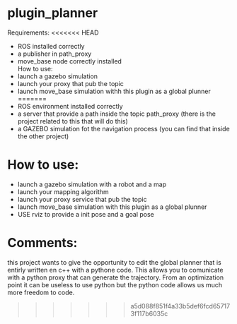 # plugin_planner
Requirements: 
<<<<<<< HEAD
- ROS installed correctly
- a publisher in path_proxy 
- move_base node correctly installed \
How to use:
- launch a gazebo simulation
- launch your proxy that pub the topic 
- launch move_base simulation withh this plugin as a global plunner 
=======
- ROS environment installed correctly
- a server that provide a path inside the topic path_proxy (there is the project related to this that will do this)
- a GAZEBO simulation fot the navigation process (you can find that inside the other project) 

# How to use:
- launch a gazebo simulation with a robot and a map 
- launch your mapping algorithm 
- launch your proxy service that pub the topic 
- launch move_base simulation with this plugin as a global plunner 
- USE rviz to provide a init pose and a goal pose
# Comments:
this project wants to give the opportunity to edit the global planner that is entirly written en c++ with a pythone code.
This allows you to comunicate with a python proxy that can generate the trajectory.
From an optimization point it can be useless to use python but the python code allows us much more freedom to code.

>>>>>>> a5d088f851f4a33b5def6fcd657173f117b6035c
